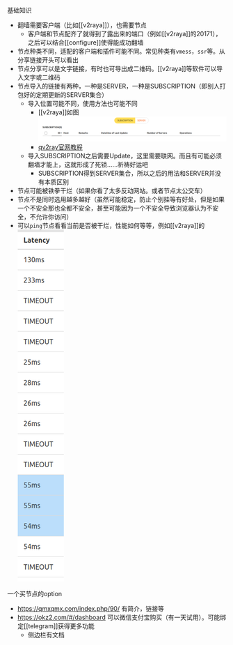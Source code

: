 基础知识
- 翻墙需要客户端（比如[[v2raya]]），也需要节点
  - 客户端和节点配齐了就得到了露出来的端口（例如[[v2raya]]的20171），之后可以结合[[configure]]使得能成功翻墙
- 节点种类不同，适配的客户端和插件可能不同。常见种类有`vmess`，`ssr`等。从分享链接开头可以看出
- 节点分享可以是文字链接，有时也可导出成二维码。[[v2raya]]等软件可以导入文字或二维码
- 节点导入的链接有两种，一种是SERVER，一种是SUBSCRIPTION（即别人打包好的定期更新的SERVER集合）
  - 导入位置可能不同，使用方法也可能不同
    - [[v2raya]]如图![](node.png)
    - [qv2ray官网教程](https://qv2ray.net/lang/zh/getting-started/step3.html#%E8%AE%A2%E9%98%85)
  - 导入SUBSCRIPTION之后需要Update，这里需要联网。而且有可能必须翻墙才能上，这就形成了死锁……祈祷好运吧
    - SUBSCRIPTION得到SERVER集合，所以之后的用法和SERVER并没有本质区别
- 节点可能被铁拳干烂（如果你看了太多反动网站。或者节点太公交车）
- 节点不是同时选用越多越好（虽然可能稳定，防止个别挂等有好处，但是如果一个不安全那也全都不安全，甚至可能因为一个不安全导致浏览器认为不安全，不允许你访问）
- 可以`ping`节点看看当前是否被干烂，性能如何等等，例如[[v2raya]]的![](test-node.png)

一个买节点的option
- https://qmxqmx.com/index.php/90/ 有简介，链接等
- https://okz2.com/#/dashboard 可以微信支付宝购买（有一天试用）。可能绑定[[telegram]]获得更多功能
  - 侧边栏有文档
